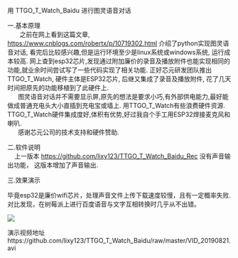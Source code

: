 用 TTGO_T_Watch_Baidu  进行图灵语音对话

一.基本原理 <br/>
&nbsp;&nbsp;&nbsp;&nbsp; &nbsp;&nbsp;之前在网上看到这篇文章, https://www.cnblogs.com/robertx/p/10719302.html 介绍了python实现图灵语音对话, 看完后比较感兴趣,但是运行环境至少是linux系统或windows系统, 运行成本较高. 网上查到esp32芯片,发现通过附加廉价的录音及播放附件也能实现相同的功能,就业余时间尝试写了一些代码实现了相关功能. 正好芯元研发团队推出TTGO_T_Watch, 硬件主体是ESP32芯片, 后继又集成了录音及播放附件, 花了几天时间把原先的功能移植到了此硬件上. 
<br/>
&nbsp;&nbsp;&nbsp;&nbsp;&nbsp;&nbsp;图灵语音对话并不需要显示屏,原先的想法是要求小巧,有外部供电能力,最好能做成普通充电头大小直插到充电宝或墙上. 
用TTGO_T_Watch有些浪费硬件资源.  TTGO_T_Watch硬件集成度好,体积有优势,好过我自个手工用ESP32焊接麦克风和喇叭.
<br/>&nbsp;&nbsp;&nbsp;&nbsp;&nbsp;&nbsp;感谢芯元公司的技术支持和硬件赞助.

二.软件说明 <br/>
&nbsp;&nbsp;&nbsp;&nbsp;上一版本 https://github.com/lixy123/TTGO_T_Watch_Baidu_Rec
没有声音输出功能， 这版本增加了声音输出.

三.效果演示 <br/>

毕竟esp32是廉价wifi芯片，处理声音文件上传下载速度较慢，且有一定概率失败. 对比发现，在树莓派上进行百度语音与文字互相转换时几乎从不出错。


<p>
<img src= 'https://raw.githubusercontent.com/lixy123/TTGO_T_Watch_Baidu/master/t-watch.jpg' />
</p>
演示视频地址
   https://github.com/lixy123/TTGO_T_Watch_Baidu/raw/master/VID_20190821.avi
